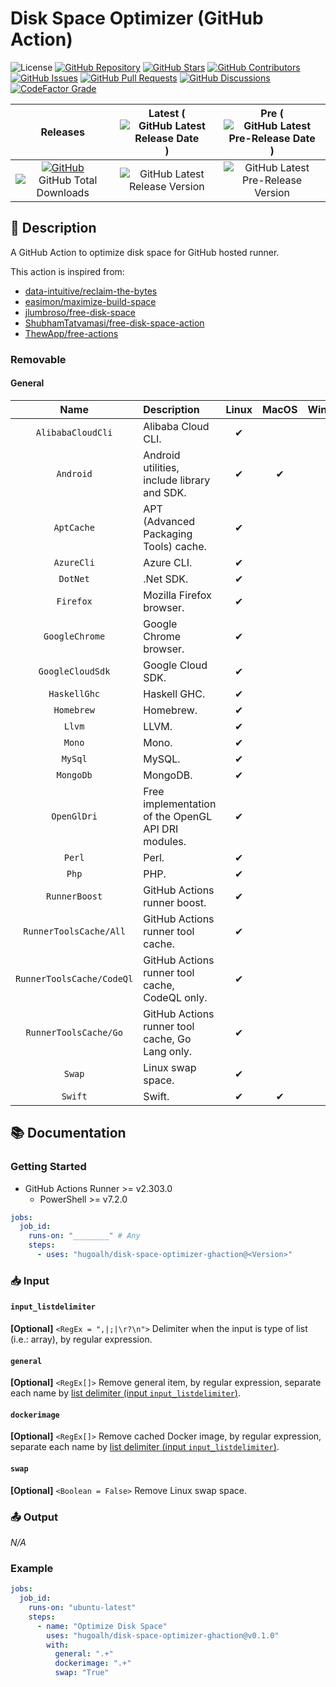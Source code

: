 # Disk Space Optimizer (GitHub Action)

![License](https://img.shields.io/static/v1?label=License&message=MIT&style=flat-square "License")
[![GitHub Repository](https://img.shields.io/badge/Repository-181717?logo=github&logoColor=ffffff&style=flat-square "GitHub Repository")](https://github.com/hugoalh/disk-space-optimizer-ghaction)
[![GitHub Stars](https://img.shields.io/github/stars/hugoalh/disk-space-optimizer-ghaction?label=Stars&logo=github&logoColor=ffffff&style=flat-square "GitHub Stars")](https://github.com/hugoalh/disk-space-optimizer-ghaction/stargazers)
[![GitHub Contributors](https://img.shields.io/github/contributors/hugoalh/disk-space-optimizer-ghaction?label=Contributors&logo=github&logoColor=ffffff&style=flat-square "GitHub Contributors")](https://github.com/hugoalh/disk-space-optimizer-ghaction/graphs/contributors)
[![GitHub Issues](https://img.shields.io/github/issues-raw/hugoalh/disk-space-optimizer-ghaction?label=Issues&logo=github&logoColor=ffffff&style=flat-square "GitHub Issues")](https://github.com/hugoalh/disk-space-optimizer-ghaction/issues)
[![GitHub Pull Requests](https://img.shields.io/github/issues-pr-raw/hugoalh/disk-space-optimizer-ghaction?label=Pull%20Requests&logo=github&logoColor=ffffff&style=flat-square "GitHub Pull Requests")](https://github.com/hugoalh/disk-space-optimizer-ghaction/pulls)
[![GitHub Discussions](https://img.shields.io/github/discussions/hugoalh/disk-space-optimizer-ghaction?label=Discussions&logo=github&logoColor=ffffff&style=flat-square "GitHub Discussions")](https://github.com/hugoalh/disk-space-optimizer-ghaction/discussions)
[![CodeFactor Grade](https://img.shields.io/codefactor/grade/github/hugoalh/disk-space-optimizer-ghaction?label=Grade&logo=codefactor&logoColor=ffffff&style=flat-square "CodeFactor Grade")](https://www.codefactor.io/repository/github/hugoalh/disk-space-optimizer-ghaction)

| **Releases** | **Latest** (![GitHub Latest Release Date](https://img.shields.io/github/release-date/hugoalh/disk-space-optimizer-ghaction?label=&style=flat-square "GitHub Latest Release Date")) | **Pre** (![GitHub Latest Pre-Release Date](https://img.shields.io/github/release-date-pre/hugoalh/disk-space-optimizer-ghaction?label=&style=flat-square "GitHub Latest Pre-Release Date")) |
|:-:|:-:|:-:|
| [![GitHub](https://img.shields.io/badge/GitHub-181717?logo=github&logoColor=ffffff&style=flat-square "GitHub")](https://github.com/hugoalh/disk-space-optimizer-ghaction/releases) ![GitHub Total Downloads](https://img.shields.io/github/downloads/hugoalh/disk-space-optimizer-ghaction/total?label=&style=flat-square "GitHub Total Downloads") | ![GitHub Latest Release Version](https://img.shields.io/github/release/hugoalh/disk-space-optimizer-ghaction?sort=semver&label=&style=flat-square "GitHub Latest Release Version") | ![GitHub Latest Pre-Release Version](https://img.shields.io/github/release/hugoalh/disk-space-optimizer-ghaction?include_prereleases&sort=semver&label=&style=flat-square "GitHub Latest Pre-Release Version") |

## 📝 Description

A GitHub Action to optimize disk space for GitHub hosted runner.

This action is inspired from:

- [data-intuitive/reclaim-the-bytes](https://github.com/data-intuitive/reclaim-the-bytes)
- [easimon/maximize-build-space](https://github.com/easimon/maximize-build-space)
- [jlumbroso/free-disk-space](https://github.com/jlumbroso/free-disk-space)
- [ShubhamTatvamasi/free-disk-space-action](https://github.com/ShubhamTatvamasi/free-disk-space-action)
- [ThewApp/free-actions](https://github.com/ThewApp/free-actions)

### Removable

#### General

| **Name** | **Description** | **Linux** | **MacOS** | **Windows** |
|:-:|:--|:-:|:-:|:-:|
| `AlibabaCloudCli` | Alibaba Cloud CLI. | ✔ |  |  |
| `Android` | Android utilities, include library and SDK. | ✔ | ✔ | ✔ |
| `AptCache` | APT (Advanced Packaging Tools) cache. | ✔ |  |  |
| `AzureCli` | Azure CLI. | ✔ |  |  |
| `DotNet` | .Net SDK. | ✔ |  |  |
| `Firefox` | Mozilla Firefox browser. | ✔ |  |  |
| `GoogleChrome` | Google Chrome browser. | ✔ |  |  |
| `GoogleCloudSdk` | Google Cloud SDK. | ✔ |  |  |
| `HaskellGhc` | Haskell GHC. | ✔ |  |  |
| `Homebrew` | Homebrew. | ✔ |  |  |
| `Llvm` | LLVM. | ✔ |  |  |
| `Mono` | Mono. | ✔ |  |  |
| `MySql` | MySQL. | ✔ |  |  |
| `MongoDb` | MongoDB. | ✔ |  |  |
| `OpenGlDri` | Free implementation of the OpenGL API DRI modules. | ✔ |  |  |
| `Perl` | Perl. | ✔ |  |  |
| `Php` | PHP. | ✔ |  |  |
| `RunnerBoost` | GitHub Actions runner boost. | ✔ |  |  |
| `RunnerToolsCache/All` | GitHub Actions runner tool cache. | ✔ |  |  |
| `RunnerToolsCache/CodeQl` | GitHub Actions runner tool cache, CodeQL only. | ✔ |  |  |
| `RunnerToolsCache/Go` | GitHub Actions runner tool cache, Go Lang only. | ✔ |  |  |
| `Swap` | Linux swap space. | ✔ |  |  |
| `Swift` | Swift. | ✔ | ✔ | ✔ |

## 📚 Documentation

### Getting Started

- GitHub Actions Runner >= v2.303.0
  - PowerShell >= v7.2.0

```yml
jobs:
  job_id:
    runs-on: "________" # Any
    steps:
      - uses: "hugoalh/disk-space-optimizer-ghaction@<Version>"
```

### 📥 Input

#### `input_listdelimiter`

**\[Optional\]** `<RegEx = ",|;|\r?\n">` Delimiter when the input is type of list (i.e.: array), by regular expression.

#### `general`

**\[Optional\]** `<RegEx[]>` Remove general item, by regular expression, separate each name by [list delimiter (input `input_listdelimiter`)](#input_listdelimiter).

#### `dockerimage`

**\[Optional\]** `<RegEx[]>` Remove cached Docker image, by regular expression, separate each name by [list delimiter (input `input_listdelimiter`)](#input_listdelimiter).

#### `swap`

**\[Optional\]** `<Boolean = False>` Remove Linux swap space.

### 📤 Output

*N/A*

### Example

```yml
jobs:
  job_id:
    runs-on: "ubuntu-latest"
    steps:
      - name: "Optimize Disk Space"
        uses: "hugoalh/disk-space-optimizer-ghaction@v0.1.0"
        with:
          general: ".+"
          dockerimage: ".+"
          swap: "True"
```
